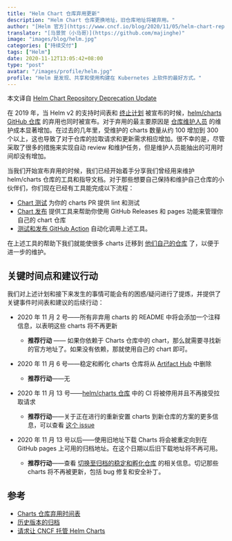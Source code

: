 ```yaml
---
title: "Helm Chart 仓库弃用更新"
description: "Helm Chart 仓库更换地址，旧仓库地址将被弃用。"
author: "[Helm 官方](https://www.cncf.io/blog/2020/11/05/helm-chart-repository-deprecation-update/)"
translator: "[马景贺（小马哥）](https://github.com/majinghe)"
image: "images/blog/helm.jpg"
categories: ["持续交付"]
tags: ["Helm"]
date: 2020-11-12T13:05:42+08:00
type: "post"
avatar: "/images/profile/helm.jpg"
profile: "Helm 是发现、共享和使用构建在 Kubernetes 上软件的最好方式。"
---
```


本文译自 [Helm Chart Repository Deprecation Update](https://www.cncf.io/blog/2020/11/05/helm-chart-repository-deprecation-update/)

在 2019 年，当 Helm v2 的支持时间表和 [终止计划](https://github.com/helm/charts#deprecation-timeline) 被宣布的时候，[helm/charts GitHub 仓库](https://github.com/helm/charts) 的弃用也同时被宣布。对于弃用的最主要原因是 [仓库维护人员](https://github.com/helm/charts/blob/master/OWNERS) 的维护成本显著增加。在过去的几年里，受维护的 charts 数量从约 100 增加到 300 个以上，这也导致了对于仓库的拉取请求和更新需求相应增加。很不幸的是，尽管采取了很多的措施来实现自动 review 和维护任务，但是维护人员能抽出的可用时间却没有增加。

当我们开始宣布弃用的时候，我们已经开始着手分享我们曾经用来维护 helm/charts 仓库的工具和指导文档。对于那些想要自己保持和维护自己仓库的小伙伴们，你们现在已经有工具能完成以下流程：

* [Chart 测试](https://github.com/helm/chart-testing) 为你的 charts PR 提供 lint 和测试
* [Chart 发布](https://github.com/helm/chart-releaser) 提供工具来帮助你使用 GitHub Releases 和 pages 功能来管理你自己的 chart 仓库
* [测试和发布 GitHub Action](https://github.com/helm?q=chart+action) 自动化调用上述工具。

在上述工具的帮助下我们就能使很多 charts 迁移到 [他们自己的仓库](https://github.com/helm/charts/issues/21103) 了，以便于进一步的维护。

## 关键时间点和建议行动

我们对上述计划和接下来发生的事情可能会有的困惑/疑问进行了提炼，并提供了关键事件时间表和建议的后续行动：

* 2020 年 11 月 2 号——所有非弃用 charts 的 README 中将会添加一个注释信息，以表明这些 charts 将不再更新
  * **推荐行动** —— 如果你依赖于 Charts 仓库中的 chart，那么就需要寻找新的官方地址了。如果没有依赖，那就使用自己的 chart 即可。

* 2020 年 11 月 6 号——稳定和孵化 charts 仓库将从 [Artifact Hub](https://artifacthub.io) 中删除
  * **推荐行动**——无

* 2020 年 11 月 13 号——[helm/charts 仓库](https://github.com/helm/charts) 中的 CI 将被停用并且不再接受拉取请求
  * **推荐行动**——关于正在进行的重新安置 charts 到新仓库的方案的更多信息，可以查看 [这个 issue](https://github.com/helm/charts/issues/21103)

* 2020 年 11 月 13 号以后——使用旧地址下载 Charts 将会被重定向到在 GitHub pages 上可用的归档地址。在这个日期以后旧下载地址将不再可用。
  * **推荐行动**——查看 [切换至归档的稳定和孵化仓库](https://helm.sh/docs/faq/#i-am-getting-a-warning-about-unable-to-get-an-update-from-the-stable-chart-repository) 的相关信息。切记那些 charts 将不再被更新，包括 bug 修复和安全补丁。

## 参考

* [Charts 仓库弃用时间表](https://github.com/helm/charts/issues/23944)
* [历史版本的归档](https://github.com/helm/charts/issues/23850)
* [请求让 CNCF 托管 Helm Charts](https://github.com/helm/community/issues/114)
